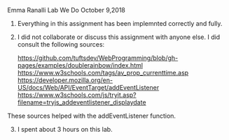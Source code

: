 Emma Ranalli
Lab We Do
October 9,2018



1) Everything in this assignment has been implemnted correctly and fully.

2) I did not collaborate or discuss this assignment with anyone else. I did consult the following sources:

	https://github.com/tuftsdev/WebProgramming/blob/gh-pages/examples/doublerainbow/index.html
	https://www.w3schools.com/tags/av_prop_currenttime.asp
	https://developer.mozilla.org/en-US/docs/Web/API/EventTarget/addEventListener
	https://www.w3schools.com/js/tryit.asp?filename=tryjs_addeventlistener_displaydate

These sources helped with the addEventListener function.

3) I spent about 3 hours on this lab.